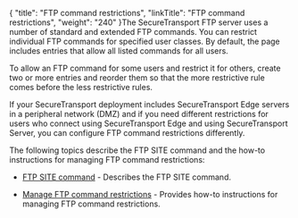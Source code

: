 {
    "title": "FTP command restrictions",
    "linkTitle": "FTP command restrictions",
    "weight": "240"
}The SecureTransport FTP server uses a number of standard and extended FTP commands. You can restrict individual FTP commands for specified user classes. By default, the page includes entries that allow all listed commands for all users.

To allow an FTP command for some users and restrict it for others, create two or more entries and reorder them so that the more restrictive rule comes before the less restrictive rules.

If your SecureTransport deployment includes SecureTransport Edge servers in a peripheral network (DMZ) and if you need different restrictions for users who connect using SecureTransport Edge and using SecureTransport Server, you can configure FTP command restrictions differently.

The following topics describe the FTP SITE command and the how-to instructions for managing FTP command restrictions:

-   [FTP SITE command](c_st_ftp_site_command) - Describes the FTP SITE command.
-   [Manage FTP command restrictions](t_st_ftpcommandrestrictions) - Provides how-to instructions for managing FTP command restrictions.
